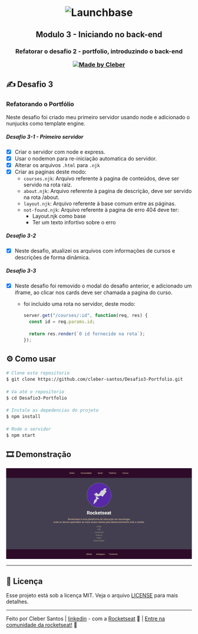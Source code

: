 <h1 align="center">
    <img alt="Launchbase" src="https://storage.googleapis.com/golden-wind/bootcamp-launchbase/logo.png" width="200px" />
</h1>

<h2 align="center">
  Modulo 3 - Iniciando no back-end
</h2>
<h3 align="center">
  Refatorar o desafio 2 - portfolio, introduzindo o back-end
<br>

<p align="center">

  <a href="https://github.com/cleber-santos">
    <img alt="Made by Cleber" src="https://img.shields.io/badge/Made%20by-Cleber-orange">
  </a>

</p>

## ✍ Desafio 3

### Refatorando o Portfólio

Neste desafio foi criado meu primeiro servidor usando node e adicionado o nunjucks como template engine. 

##### Desafio 3-1 - Primeiro servidor

- [x] Criar o servidor com node e express.
- [x] Usar o nodemon para re-iniciação automatica do servidor.
- [x] Alterar os arquivos `.html` para `.njk`
- [x] Criar as paginas deste modo:
  - `courses.njk`: Arquivo referente à pagina de conteúdos, deve ser servido na rota raiz.
  - `about.njk`: Arquivo referente à pagina de descrição, deve ser servido na rota /about.
  - `layout.njk`: Arquivo referente à base comum entre as páginas.
  - `not-found.njk`: Arquivo referente à pagina de erro 404 deve ter:
    - Layout.njk como base
    - Ter um texto infortivo sobre o erro

##### Desafio 3-2

- [x] Neste desafio, atualizei os arquivos com informações de cursos e descrições de forma dinâmica.

##### Desafio 3-3

- [x] Neste desafio foi removido o modal do desafio anterior, e adicionado um iframe, ao clicar nos cards deve ser chamada a pagina do curso.
  - foi incluido uma rota no servidor, deste modo:  
  
    ```js
    server.get("/courses/:id", function(req, res) {
      const id = req.params.id;

      return res.render(`O id fornecido na rota`);
    });
    ```

## :gear: Como usar
```bash
# Clone este repositorio
$ git clone https://github.com/cleber-santos/Desafio3-Portfolio.git

# Va até o repositorio
$ cd Desafio3-Portfolio

# Instale as depedencias do projeto
$ npm install

# Rode o servidor
$ npm start

```

## :film_strip: Demonstração

![gif](https://github.com/cleber-santos/Desafio3-Portfolio/blob/master/public/assets/demo.gif)

---

## :memo: Licença

Esse projeto está sob a licença MIT. Veja o arquivo [LICENSE](/LICENSE) para mais detalhes.

---

Feito por Cleber Santos | [linkedin](https://www.linkedin.com/in/cleber-rodrigo-santos/) - com a [Rocketseat](https://rocketseat.com.br) :rocket: | [Entre na comunidade da rocketseat!](https://discordapp.com/invite/gCRAFhc) :purple_heart:
